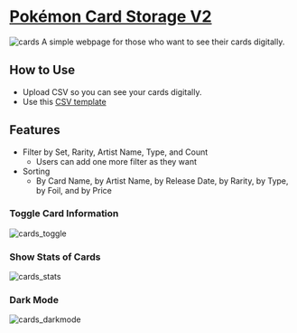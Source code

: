 # [Pokémon Card Storage V2](https://jihunkimcode.github.io/Card-Storage-V2/)
![cards](https://github.com/user-attachments/assets/0010b518-e5b5-4066-9659-2110e4e7d701)
A simple webpage for those who want to see their cards digitally.

## How to Use
- Upload CSV so you can see your cards digitally.
- Use this [CSV template](https://github.com/JihunKimCode/Card-Storage-V2/blob/main/pokemon_cards_v2.csv)

## Features
- Filter by Set, Rarity, Artist Name, Type, and Count
  - Users can add one more filter as they want
- Sorting
  - By Card Name, by Artist Name, by Release Date, by Rarity, by Type, by Foil, and by Price
### Toggle Card Information
![cards_toggle](https://github.com/user-attachments/assets/9b850611-1424-421b-8bdb-b3dab25c35e8)
### Show Stats of Cards
![cards_stats](https://github.com/user-attachments/assets/1597b16c-87e4-4e31-aa5b-a0e5b984876c)
### Dark Mode
![cards_darkmode](https://github.com/user-attachments/assets/781b17ac-d9a6-4508-98a6-1054a0fd9e52)
